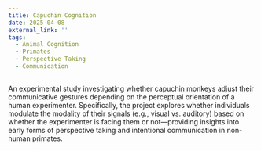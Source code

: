 ```yaml
---
title: Capuchin Cognition
date: 2025-04-08
external_link: ''
tags:
  - Animal Cognition
  - Primates
  - Perspective Taking
  - Communication
---
```


An experimental study investigating whether capuchin monkeys adjust their communicative gestures depending on the perceptual orientation of a human experimenter. Specifically, the project explores whether individuals modulate the modality of their signals (e.g., visual vs. auditory) based on whether the experimenter is facing them or not—providing insights into early forms of perspective taking and intentional communication in non-human primates.

<!--more-->